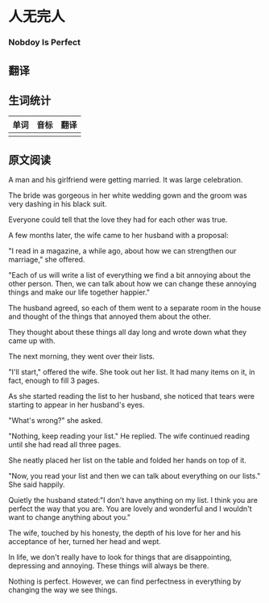 # 人无完人
### Nobdoy Is Perfect

## 翻译

## 生词统计
| 单词 | 音标 | 翻译 |
| - | - | - |
|  |  |  |

## 原文阅读
A man and his girlfriend were getting married. It was large celebration.

The bride was gorgeous in her white wedding gown and the groom was very dashing in his black suit.

Everyone could tell that the love they had for each other was true.

A few months later, the wife came to her husband with a proposal:

"I read in a magazine, a while ago, about how we can strengthen our marriage," she offered.

"Each of us will write a list of everything we find a bit annoying about the other person. Then, we can talk about how we can change these annoying things and make our life together happier."

The husband agreed, so each of them went to a separate room in the house and thought of the things that annoyed them about the other.

They thought about these things all day long and wrote down what they came up with.

The next morning, they went over their lists.

"I'll start," offered the wife. She took out her list. It had many items on it, in fact, enough to fill 3 pages.

As she started reading the list to her husband, she noticed that tears were starting to appear in her husband's eyes.

"What's wrong?" she asked.

"Nothing, keep reading your list." He replied. The wife continued reading until she had read all three pages.

She neatly placed her list on the table and folded her hands on top of it.

"Now, you read your list and then we can talk about everything on our lists." She said happily.

Quietly the husband stated:"I don't have anything on my list. I think you are perfect the way that you are. You are lovely and wonderful and I wouldn't want to change anything about you."

The wife, touched by his honesty, the depth of his love for her and his acceptance of her, turned her head and wept.

In life, we don't really have to look for things that are disappointing, depressing and annoying. These things will always be there.

Nothing is perfect. However, we can find perfectness in everything by changing the way we see things.

<src-rtyAudio :src="'https://rtyxmd.gitee.io/rtyresources2019/2019-October/Nobody%20Is%20Perfect.mp3'"></src-rtyAudio>